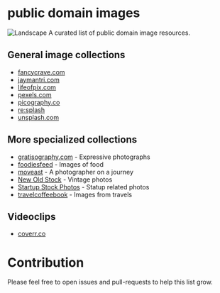 # public domain images
![Landscape](https://ununsplash.imgix.net/reserve/8S64npOgTu2eWTZIXEfy_DSC_0955.JPG)
A curated list of public domain image resources.

## General image collections
 - [fancycrave.com](http://fancycrave.com/) 
 - [jaymantri.com](http://jaymantri.com/)
 - [lifeofpix.com](http://www.lifeofpix.com/)
 - [pexels.com](http://www.pexels.com/)
 - [picography.co](http://picography.co/)
 - [re:splash](http://www.resplashed.com/)
 - [unsplash.com](https://unsplash.com/)

## More specialized collections
 - [gratisography.com](http://www.gratisography.com/) - Expressive photographs
 - [foodiesfeed](http://foodiesfeed.com/) - Images of food
 - [moveast](http://moveast.me/) - A photographer on a journey
 - [New Old Stock](http://nos.twnsnd.co/) - Vintage photos
 - [Startup Stock Photos](http://startupstockphotos.com/) - Statup related photos
 - [travelcoffeebook](http://travelcoffeebook.com/) - Images from travels

## Videoclips

- [coverr.co](http://coverr.co/)

# Contribution

Please feel free to open issues and pull-requests to help this list grow.

